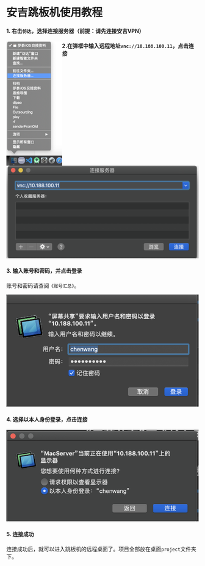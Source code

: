 # 安吉跳板机使用教程

#### 1. 右击`仿达`，选择连接服务器（前提：请先连接安吉VPN）



<img src="%E6%88%AA%E5%B1%8F2020-11-09%20%E4%B8%8B%E5%8D%883.50.14.png" alt="截屏2020-11-09 下午3.50.14" style="zoom:33%;float:left" />

#### 2.在弹框中输入远程地址`vnc://10.188.100.11`，点击连接

![截屏2020-11-09 下午3.50.53](%E6%88%AA%E5%B1%8F2020-11-09%20%E4%B8%8B%E5%8D%883.50.53.png)

#### 3. 输入账号和密码，并点击登录

账号和密码请查阅`《账号汇总》`。

![截屏2020-11-09 下午3.52.50](%E6%88%AA%E5%B1%8F2020-11-09%20%E4%B8%8B%E5%8D%883.52.50.png)

#### 4. 选择以本人身份登录，点击连接

![截屏2020-11-09 下午3.53.52](%E6%88%AA%E5%B1%8F2020-11-09%20%E4%B8%8B%E5%8D%883.53.52.png)

#### 5. 连接成功

连接成功后，就可以进入跳板机的远程桌面了。项目全部放在桌面`project`文件夹下。